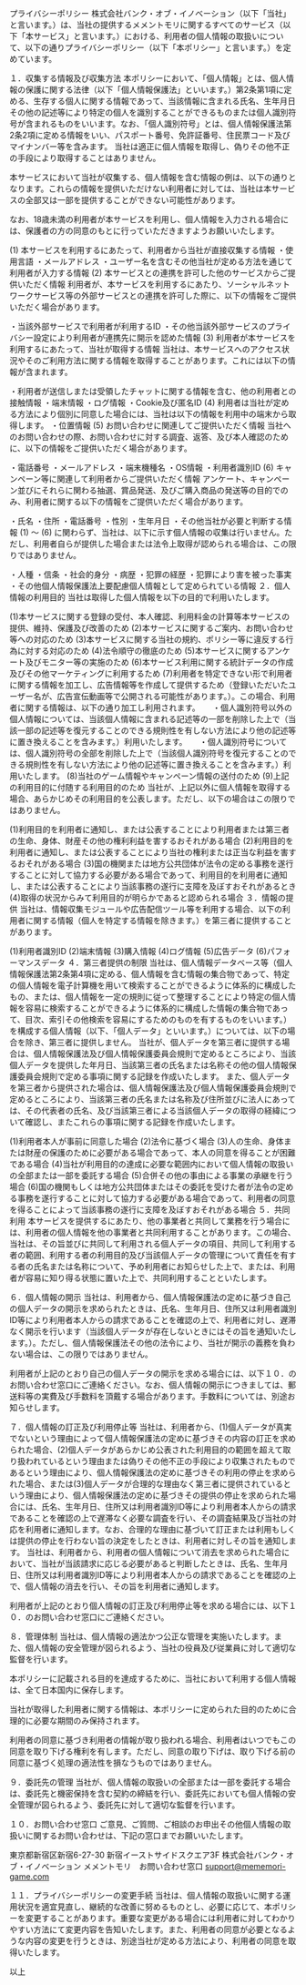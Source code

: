 プライバシーポリシー
株式会社バンク・オブ・イノベーション（以下「当社」と言います。）は、当社の提供するメメントモリに関するすべてのサービス（以下「本サービス」と言います。）における、利用者の個人情報の取扱いについて、以下の通りプライバシーポリシー（以下「本ポリシー」と言います。）を定めています。

１．収集する情報及び収集方法
本ポリシーにおいて、「個人情報」とは、個人情報の保護に関する法律（以下「個人情報保護法」といいます。）第2条第1項に定める、生存する個人に関する情報であって、当該情報に含まれる氏名、生年月日その他の記述等により特定の個人を識別することができるものまたは個人識別符号が含まれるものをいいます。なお、「個人識別符号」とは、個人情報保護法第2条2項に定める情報をいい、パスポート番号、免許証番号、住民票コード及びマイナンバー等を含みます。
当社は適正に個人情報を取得し、偽りその他不正の手段により取得することはありません。

本サービスにおいて当社が収集する、個人情報を含む情報の例は、以下の通りとなります。これらの情報を提供いただけない利用者に対しては、当社は本サービスの全部又は一部を提供することができない可能性があります。

なお、18歳未満の利用者が本サービスを利用し、個人情報を入力される場合には、保護者の方の同意のもとに行っていただきますようお願いいたします。

(1) 本サービスを利用するにあたって、利用者から当社が直接収集する情報
・使用言語
・メールアドレス
・ユーザー名を含むその他当社が定める方法を通じて利用者が入力する情報
(2) 本サービスとの連携を許可した他のサービスからご提供いただく情報
利用者が、本サービスを利用するにあたり、ソーシャルネットワークサービス等の外部サービスとの連携を許可した際に、以下の情報をご提供いただく場合があります。

・当該外部サービスで利用者が利用するID
・その他当該外部サービスのプライバシー設定により利用者が連携先に開示を認めた情報
(3) 利用者が本サービスを利用するにあたって、当社が取得する情報
当社は、本サービスへのアクセス状況やそのご利用方法に関する情報を取得することがあります。これには以下の情報が含まれます。

・利用者が送信しまたは受領したチャットに関する情報を含む、他の利用者との接触情報
・端末情報
・ログ情報
・Cookie及び匿名ID
(4) 利用者は当社が定める方法により個別に同意した場合には、当社は以下の情報を利用中の端末から取得します。
・位置情報
(5) お問い合わせに関連してご提供いただく情報
当社へのお問い合わせの際、お問い合わせに対する調査、返答、及び本人確認のために、以下の情報をご提供いただく場合があります。

・電話番号
・メールアドレス
・端末機種名
・OS情報
・利用者識別ID
(6) キャンペーン等に関連して利用者からご提供いただく情報
アンケート、キャンペーン並びにそれらに関わる抽選、賞品発送、及びご購入商品の発送等の目的でのみ、利用者に関する以下の情報をご提供いただく場合があります。

・氏名
・住所
・電話番号
・性別
・生年月日
・その他当社が必要と判断する情報
(1) ～ (6) に関わらず、当社は、以下に示す個人情報の収集は行いません。ただし、利用者自らが提供した場合または法令上取得が認められる場合は、この限りではありません。

・人種
・信条
・社会的身分
・病歴
・犯罪の経歴
・犯罪により害を被った事実
・その他個人情報保護法上要配慮個人情報として定められている情報
２．個人情報の利用目的
当社は取得した個人情報を以下の目的で利用いたします。

(1)本サービスに関する登録の受付、本人確認、利用料金の計算等本サービスの提供、維持、保護及び改善のため
(2)本サービスに関するご案内、お問い合わせ等への対応のため
(3)本サービスに関する当社の規約、ポリシー等に違反する行為に対する対応のため
(4)法令順守の徹底のため
(5)本サービスに関するアンケート及びモニター等の実施のため
(6)本サービス利用に関する統計データの作成及びその他マーケティングに利用するため
(7)利用者を特定できない形で利用者に関する情報を加工し、広告情報等を作成して提供するため（登録いただいたユーザー名が、広告宣伝動画等で公開される可能性があります。）。この場合、利用者に関する情報は、以下の通り加工し利用されます。
　
・個人識別符号以外の個人情報については、当該個人情報に含まれる記述等の一部を削除した上で（当該一部の記述等を復元することのできる規則性を有しない方法により他の記述等に置き換えることを含みます。）利用いたします。
　
・個人識別符号については、個人識別符号の全部を削除した上で（当該個人識別符号を復元することのできる規則性を有しない方法により他の記述等に置き換えることを含みます。）利用いたします。
(8)当社のゲーム情報やキャンペーン情報の送付のため
(9)上記の利用目的に付随する利用目的のため
当社が、上記以外に個人情報を取得する場合、あらかじめその利用目的を公表します。ただし、以下の場合はこの限りではありません。

(1)利用目的を利用者に通知し、または公表することにより利用者または第三者の生命、身体、財産その他の権利利益を害するおそれがある場合
(2)利用目的を利用者に通知し、または公表することにより当社の権利または正当な利益を害するおそれがある場合
(3)国の機関または地方公共団体が法令の定める事務を遂行することに対して協力する必要がある場合であって、利用目的を利用者に通知し、または公表することにより当該事務の遂行に支障を及ぼすおそれがあるとき
(4)取得の状況からみて利用目的が明らかであると認められる場合
３．情報の提供
当社は、情報収集モジュールや広告配信ツール等を利用する場合、以下の利用者に関する情報（個人を特定する情報を除きます。）を第三者に提供することがあります。

(1)利用者識別ID
(2)端末情報
(3)購入情報
(4)ログ情報
(5)広告データ
(6)パフォーマンスデータ
４．第三者提供の制限
当社は、個人情報データベース等（個人情報保護法第2条第4項に定める、個人情報を含む情報の集合物であって、特定の個人情報を電子計算機を用いて検索することができるように体系的に構成したもの、または、個人情報を一定の規則に従って整理することにより特定の個人情報を容易に検索することができるように体系的に構成した情報の集合物であって、目次、索引その他検索を容易にするためのものを有するものをいいます。）を構成する個人情報（以下、「個人データ」といいます。）については、以下の場合を除き、第三者に提供しません。
当社が、個人データを第三者に提供する場合は、個人情報保護法及び個人情報保護委員会規則で定めるところにより、当該個人データを提供した年月日、当該第三者の氏名または名称その他の個人情報保護委員会規則で定める事項に関する記録を作成いたします。
また、個人データを第三者から提供された場合は、個人情報保護法及び個人情報保護委員会規則で定めるところにより、当該第三者の氏名または名称及び住所並びに法人にあっては、その代表者の氏名、及び当該第三者による当該個人データの取得の経緯について確認し、またこれらの事項に関する記録を作成いたします。

(1)利用者本人が事前に同意した場合
(2)法令に基づく場合
(3)人の生命、身体または財産の保護のために必要がある場合であって、本人の同意を得ることが困難である場合
(4)当社が利用目的の達成に必要な範囲内において個人情報の取扱いの全部または一部を委託する場合
(5)合併その他の事由による事業の承継を行う場合
(6)国の機関もしくは地方公共団体またはその委託を受けた者が法令の定める事務を遂行することに対して協力する必要がある場合であって、利用者の同意を得ることによって当該事務の遂行に支障を及ぼすおそれがある場合
５．共同利用
本サービスを提供するにあたり、他の事業者と共同して業務を行う場合には、利用者の個人情報を他の事業者と共同利用することがあります。この場合、当社は、その旨並びに共同して利用される個人データの項目、共同して利用する者の範囲、利用する者の利用目的及び当該個人データの管理について責任を有する者の氏名または名称について、予め利用者にお知らせした上で、または、利用者が容易に知り得る状態に置いた上で、共同利用することといたします。

６．個人情報の開示
当社は、利用者から、個人情報保護法の定めに基づき自己の個人データの開示を求められたときは、氏名、生年月日、住所又は利用者識別ID等により利用者本人からの請求であることを確認の上で、利用者に対し、遅滞なく開示を行います（当該個人データが存在しないときにはその旨を通知いたします。）。ただし、個人情報保護法その他の法令により、当社が開示の義務を負わない場合は、この限りではありません。

利用者が上記のとおり自己の個人データの開示を求める場合には、以下１０．のお問い合わせ窓口にご連絡ください。なお、個人情報の開示につきましては、郵送料等の実費及び手数料を頂戴する場合があります。手数料については、別途お知らせします。

７．個人情報の訂正及び利用停止等
当社は、利用者から、(1)個人データが真実でないという理由によって個人情報保護法の定めに基づきその内容の訂正を求められた場合、(2)個人データがあらかじめ公表された利用目的の範囲を超えて取り扱われているという理由または偽りその他不正の手段により収集されたものであるという理由により、個人情報保護法の定めに基づきその利用の停止を求められた場合、または(3)個人データが合理的な理由なく第三者に提供されているという理由により、個人情報保護法の定めに基づきその提供の停止を求められた場合には、氏名、生年月日、住所又は利用者識別ID等により利用者本人からの請求であることを確認の上で遅滞なく必要な調査を行い、その調査結果及び当社の対応を利用者に通知します。なお、合理的な理由に基づいて訂正または利用もしくは提供の停止を行わない旨の決定をしたときは、利用者に対しその旨を通知します。 当社は、利用者から、利用者の個人情報について消去を求められた場合において、当社が当該請求に応じる必要があると判断したときは、氏名、生年月日、住所又は利用者識別ID等により利用者本人からの請求であることを確認の上で、個人情報の消去を行い、その旨を利用者に通知します。

利用者が上記のとおり個人情報の訂正及び利用停止等を求める場合には、以下１０．のお問い合わせ窓口にご連絡ください。

８．管理体制
当社は、個人情報の適法かつ公正な管理を実施いたします。また、個人情報の安全管理が図られるよう、当社の役員及び従業員に対して適切な監督を行います。

本ポリシーに記載される目的を達成するために、当社において利用する個人情報は、全て日本国内に保存します。

当社が取得した利用者に関する情報は、本ポリシーに定められた目的のために合理的に必要な期間のみ保持されます。

利用者の同意に基づき利用者の情報が取り扱われる場合、利用者はいつでもこの同意を取り下げる権利を有します。ただし、同意の取り下げは、取り下げる前の同意に基づく処理の適法性を損なうものではありません。

９．委託先の管理
当社が、個人情報の取扱いの全部または一部を委託する場合は、委託先と機密保持を含む契約の締結を行い、委託先においても個人情報の安全管理が図られるよう、委託先に対して適切な監督を行います。

１０．お問い合わせ窓口
ご意見、ご質問、ご相談のお申出その他個人情報の取扱いに関するお問い合わせは、下記の窓口までお願いいたします。

東京都新宿区新宿6-27-30 新宿イーストサイドスクエア3F
株式会社バンク・オブ・イノベーション
メメントモリ　お問い合わせ窓口
support@mememori-game.com

１１．プライバシーポリシーの変更手続
当社は、個人情報の取扱いに関する運用状況を適宜見直し、継続的な改善に努めるものとし、必要に応じて、本ポリシーを変更することがあります。重要な変更がある場合には利用者に対してわかりやすい方法にて変更内容を告知いたします。また、利用者の同意が必要となるような内容の変更を行うときは、別途当社が定める方法により、利用者の同意を取得いたします。

以上

